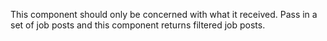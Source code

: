 This component should only be concerned with what it received. Pass in a set of job posts and this component 
returns filtered job posts.